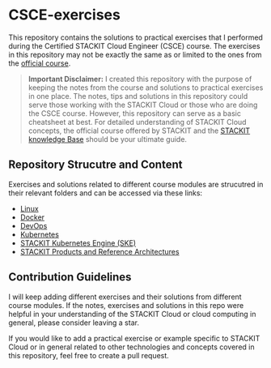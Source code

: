 # CSCE-exercises
This repository contains the solutions to practical exercises that I performed during the Certified STACKIT Cloud Engineer (CSCE) course. The exercises in this repository may not be exactly the same as or limited to the ones from the [official course]().

> **Important Disclaimer:** I created this repository with the purpose of keeping the notes from the course and solutions to practical exercises in one place. The notes, tips and solutions in this repository could serve those working with the STACKIT Cloud or those who are doing the CSCE course. However, this repository can serve as a basic cheatsheet at best. For detailed understanding of STACKIT Cloud concepts, the official course offered by STACKIT and the [STACKIT knowledge Base](https://docs.stackit.cloud/stackit/en/knowledge-base-85301704.html) should be your ultimate guide.

## Repository Strucutre and Content 
Exercises and solutions related to different course modules are strucutred in their relevant folders and can be accessed via these links:
- [Linux](./linux/README.md)
- [Docker](./docker/README.md)
- [DevOps](./devops/README.md)
- [Kubernetes](./kubernetes/README.md)
- [STACKIT Kubernetes Engine (SKE)](./ske/README.md)
- [STACKIT Products and Reference Architectures](./stackit-sa/README.md)

## Contribution Guidelines
I will keep adding different exercises and their solutions from different course modules. If the notes, exercises and solutions in this repo were helpful in your understanding of the STACKIT Cloud or cloud computing in general, please consider leaving a star.

If you would like to add a practical exercise or example specific to STACKIT Cloud or in general related to other technologies and concepts covered in this repository, feel free to create a pull request.
